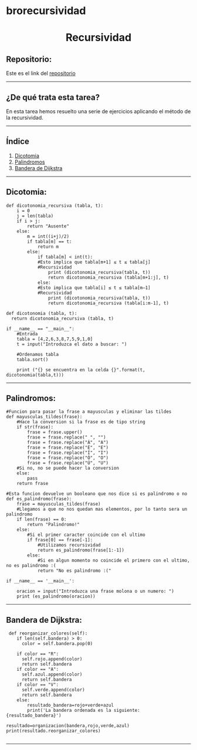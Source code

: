 # brorecursividad
 <h1 align="center">	Recursividad</h1>

<h2>Repositorio:</h2>

Este es el link del [repositorio](https://github.com/Barroso03/brorecursividad.git)

***
<h2>¿De qué trata esta tarea?</h2>

En esta tarea hemos resuelto una serie de ejercicios aplicando el método de la recursividad.

***

## Índice

1. [Dicotomia](#id1)
2. [Palindromos](#id2)
3. [Bandera de Dijkstra](#id3)
***

## Dicotomia:<a name="id1"></a>

```
def dicotonomia_recursiva (tabla, t):
    i = 0
    j = len(tabla)
    if i > j:
        return "Ausente"
    else:
        m = int((i+j)/2)
        if tabla[m] == t:
            return m
        else:
            if tabla[m] < int(t):
            #Esto implica que tabla[m+1] ≤ t ≤ tabla[j] 
            #Recursividad
                print (dicotonomia_recursiva(tabla, t))
                return dicotonomia_recursiva (tabla[m+1:j], t)
            else:
            #Esto implica que tabla[i] ≤ t ≤ tabla[m–1] 
            #Recursividad
                print (dicotonomia_recursiva(tabla, t))
                return dicotonomia_recursiva (tabla[i:m-1], t)

def dicotonomia (tabla, t):
  return dicotonomia_recursiva (tabla, t)

if __name__ == "__main__":
    #Entrada
    tabla = [4,2,6,3,8,7,5,9,1,0]
    t = input("Introduzca el dato a buscar: ")
    
    #Ordenamos tabla
    tabla.sort()

    print ("{} se encuentra en la celda {}".format(t, dicotonomia(tabla,t)))
```
***

## Palindromos:<a name="id2"></a>

```
#Funcion para pasar la frase a mayusculas y eliminar las tildes
def mayusculas_tildes(frase):
    #Hace la conversion si la frase es de tipo string
    if str(frase):
        frase = frase.upper()
        frase = frase.replace(" ", "")
        frase = frase.replace("Á", "A")
        frase = frase.replace("É", "E")
        frase = frase.replace("Í", "I")
        frase = frase.replace("Ó", "O")
        frase = frase.replace("Ú", "U")
    #Si no, no se puede hacer la conversion
    else:
        pass
    return frase

#Esta funcion devuelve un booleano que nos dice si es palindromo o no
def es_palindromo(frase):
    frase = mayusculas_tildes(frase)
    #Llegamos a que no nos quedan mas elementos, por lo tanto sera un palindromo
    if len(frase) == 0:
        return "Palindromo!"
    else:
        #Si el primer caracter coincide con el ultimo
        if frase[0] == frase[-1]:
            #Utilizamos recursividad
            return es_palindromo(frase[1:-1])
        else:
            #Si en algun momento no coincide el primero con el ultimo, no es palindromo :(
            return "No es palindromo :("

if __name__ == '__main__':

    oracion = input("Introduzca una frase molona o un numero: ")
    print (es_palindromo(oracion))
```
***

## Bandera de Dijkstra:<a name="id3"></a>

```
 def reorganizar_colores(self):
    if len(self.bandera) > 0:
      color = self.bandera.pop(0)

    if color == "R":
      self.rojo.append(color)
      return self.bandera
    if color == "A":
      self.azul.append(color)
      return self.bandera
    if color == "V":
      self.verde.append(color)
      return self.bandera
    else:
        resultado_bandera=rojo+verde+azul
        print('La bandera ordenada es la siguiente: {resultado_bandera}')

resultado=organizacion(bandera,rojo,verde,azul)
print(resultado.reorganizar_colores)
    
```
***

